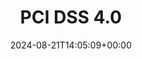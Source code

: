 ---
title: "PCI DSS 4.0"
linkTitle: "PCI DSS 4.0"
description: "How to prepare for PCI DSS 4.0 compliance."
type: "article"
date: 2024-08-21T14:05:09+00:00
lastmod: 2024-08-21T14:05:09+00:00
draft: false
aliases:
- /chainguard/software-security/compliance/pci-dss-4/
images: []
weight: 005
---